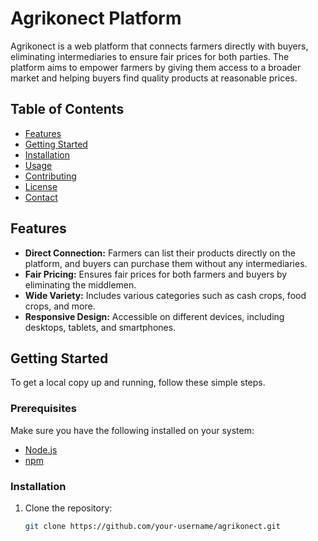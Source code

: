# Agrikonect Platform

Agrikonect is a web platform that connects farmers directly with buyers, eliminating intermediaries to ensure fair prices for both parties. The platform aims to empower farmers by giving them access to a broader market and helping buyers find quality products at reasonable prices.

## Table of Contents

- [Features](#features)
- [Getting Started](#getting-started)
- [Installation](#installation)
- [Usage](#usage)
- [Contributing](#contributing)
- [License](#license)
- [Contact](#contact)

## Features

- **Direct Connection:** Farmers can list their products directly on the platform, and buyers can purchase them without any intermediaries.
- **Fair Pricing:** Ensures fair prices for both farmers and buyers by eliminating the middlemen.
- **Wide Variety:** Includes various categories such as cash crops, food crops, and more.
- **Responsive Design:** Accessible on different devices, including desktops, tablets, and smartphones.

## Getting Started

To get a local copy up and running, follow these simple steps.

### Prerequisites

Make sure you have the following installed on your system:

- [Node.js](https://nodejs.org/en/)
- [npm](https://www.npmjs.com/)

### Installation

1. Clone the repository:
   ```sh
   git clone https://github.com/your-username/agrikonect.git

